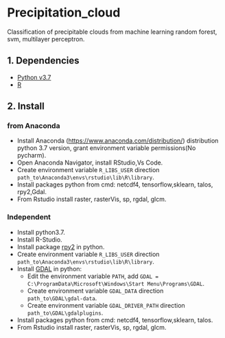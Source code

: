 # Precipitation_cloud
Classification of precipitable clouds from machine learning random forest, svm, multilayer perceptron.

## 1. Dependencies
  - [Python v3.7](https://www.anaconda.com/distribution/)
  - [R](https://rstudio.com/products/rstudio/download/) 
## 2. Install

### from Anaconda

  - Install Anaconda (https://www.anaconda.com/distribution/) distribution python 3.7 version, grant environment variable permissions(No pycharm).
  - Open Anaconda Navigator, install RStudio,Vs Code.
  - Create environment variable `R_LIBS_USER` direction `path_to\Anaconda3\envs\rstudio\lib\R\library`.
  - Install packages python from cmd: netcdf4, tensorflow,sklearn, talos, rpy2,Gdal.
  - From Rstudio install raster, rasterVis, sp, rgdal, glcm.
  

### Independent  
- Install python3.7.
- Install R-Studio.
- Install package [rpy2](https://www.lfd.uci.edu/~gohlke/pythonlibs/#rpy2) in python.
- Create environment variable `R_LIBS_USER` direction `path_to\Anaconda3\envs\rstudio\lib\R\library`.
- Install [GDAL](http://www.gisinternals.com/release.php) in python:
  - Edit the environment variable `PATH`, add `GDAL = C:\ProgramData\Microsoft\Windows\Start Menu\Programs\GDAL`. 
  - Create environment variable `GDAL_DATA` direction ` path_to\GDAL\gdal-data`.
  - Create environment variable `GDAL_DRIVER_PATH` direction ` path_to\GDAL\gdalplugins`.
- Install packages python from cmd: netcdf4, tensorflow,sklearn, talos.
- From Rstudio install raster, rasterVis, sp, rgdal, glcm.
